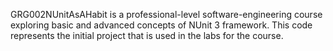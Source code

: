 GRG002NUnitAsAHabit is a professional-level software-engineering course exploring basic and advanced concepts of NUnit 3 framework. This code represents the initial project that is used in the labs for the course.

